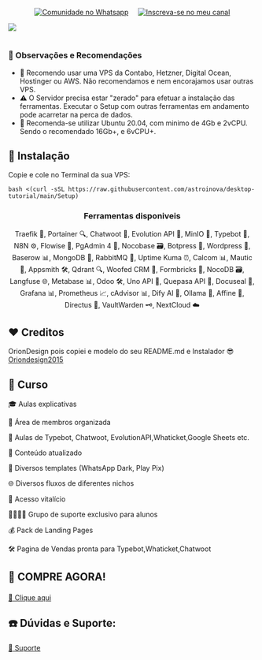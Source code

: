 <p align="center">
  <a href="https://chat.whatsapp.com/Cb3Kw0YlCHIJJqS84eC6ie"><img src="https://img.shields.io/badge/Comunidade_do_Whatsapp-4EA94B?style=for-the-badge&labelColor=black&logo=whatsapp&logoColor=4EA94B" alt="Comunidade no Whatsapp"></a>    
  <a href="https://youtube.com/oriondesign_oficial"><img src="https://img.shields.io/badge/Playlist_Aprendo_a_Inovar-FF0000?style=for-the-badge&labelColor=ffffff&logo=youtube&logoColor=FF0000" alt="Inscreva-se no meu canal"></a>
</p>
<img src="https://raw.githubusercontent.com/MicaelliMedeiros/micaellimedeiros/master/image/computer-illustration.png">

<h1></h1>
<h3>📌 Observações e Recomendações</h3>

- 🔰 Recomendo usar uma VPS da Contabo, Hetzner, Digital Ocean, Hostinger ou AWS. Não recomendamos e nem encorajamos usar outras VPS.
- ⚠️ O Servidor precisa estar "zerado" para efetuar a instalação das ferramentas. Executar o Setup com outras ferramentas em andamento pode acarretar na perca de dados.
- 🚩 Recomenda-se utilizar Ubuntu 20.04, com minimo de 4Gb e 2vCPU. Sendo o recomendado 16Gb+, e 6vCPU+.

## 💽 Instalação

<p>Copie e cole no Terminal da sua VPS:</p>

```
bash <(curl -sSL https://raw.githubusercontent.com/astroinova/desktop-tutorial/main/Setup)
```
<h3 align="center"><b>Ferramentas disponiveis</b></h3>
<p align="center">
  Traefik 🔧, Portainer 🔍, Chatwoot 💬, Evolution API 🔄, MinIO 📁, Typebot 🤖, N8N ⚙️, Flowise 🌊, PgAdmin 4 🐘, Nocobase 🗃️, Botpress 🤖, Wordpress 📝, Baserow 📊, MongoDB 🍃, RabbitMQ 🐇, Uptime Kuma ⏰, Calcom 📊, Mautic 📧, Appsmith 🛠️, Qdrant 🔍, Woofed CRM 🐾, Formbricks 🧱, NocoDB 🗃️, Langfuse 🌐, Metabase 📊, Odoo 🛠️, Uno API 🔄, Quepasa API 🔄, Docuseal 📜, Grafana 📊, Prometheus 📈, cAdvisor 📊, Dify AI 🤖, Ollama 🦙, Affine 🔣, Directus 📁, VaultWarden 🗝️, NextCloud ☁️
</p>

## ❤️ Creditos

<p>OrionDesign pois copiei e modelo do seu README.md e Instalador 😎 <a href="https://github.com/oriondesign2015/SetupOrion">Oriondesign2015</a> </p>

## 📖 Curso

<p>🎓 Aulas explicativas
<p>🧩 Área de membros organizada
<p>💬 Aulas de Typebot, Chatwoot, EvolutionAPI,Whaticket,Google Sheets etc.
<p>🔄 Conteúdo atualizado
<p>📱 Diversos templates (WhatsApp Dark, Play Pix)
<p>🌐 Diversos fluxos de diferentes nichos
<p>🔐 Acesso vitalício
<p>👨‍👩‍👧‍👦 Grupo de suporte exclusivo para alunos</p>
<p>💰 Pack de Landing Pages</p>
<p>🛠 Pagina de Vendas pronta para Typebot,Whaticket,Chatwoot</p>

## 🛒 COMPRE AGORA!</p>

<a href="https://pay.kiwify.com.br/PaXDCuc">🛒 Clique aqui</a>


## ☎️ Dúvidas e Suporte:</p>
<a href="https://wa.me/message/MFXREOR2NXE6N1">👤 Suporte</a>
